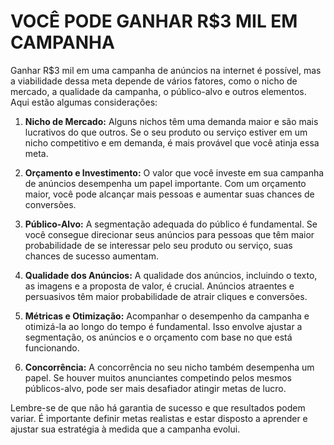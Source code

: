 # VOCÊ PODE GANHAR R$3 MIL EM CAMPANHA
Ganhar R$3 mil em uma campanha de anúncios na internet é possível, mas a viabilidade dessa meta depende de vários fatores, como o nicho de mercado, a qualidade da campanha, o público-alvo e outros elementos. Aqui estão algumas considerações:

1. **Nicho de Mercado:** Alguns nichos têm uma demanda maior e são mais lucrativos do que outros. Se o seu produto ou serviço estiver em um nicho competitivo e em demanda, é mais provável que você atinja essa meta.

2. **Orçamento e Investimento:** O valor que você investe em sua campanha de anúncios desempenha um papel importante. Com um orçamento maior, você pode alcançar mais pessoas e aumentar suas chances de conversões.

3. **Público-Alvo:** A segmentação adequada do público é fundamental. Se você consegue direcionar seus anúncios para pessoas que têm maior probabilidade de se interessar pelo seu produto ou serviço, suas chances de sucesso aumentam.

4. **Qualidade dos Anúncios:** A qualidade dos anúncios, incluindo o texto, as imagens e a proposta de valor, é crucial. Anúncios atraentes e persuasivos têm maior probabilidade de atrair cliques e conversões.

5. **Métricas e Otimização:** Acompanhar o desempenho da campanha e otimizá-la ao longo do tempo é fundamental. Isso envolve ajustar a segmentação, os anúncios e o orçamento com base no que está funcionando.

6. **Concorrência:** A concorrência no seu nicho também desempenha um papel. Se houver muitos anunciantes competindo pelos mesmos públicos-alvo, pode ser mais desafiador atingir metas de lucro.

Lembre-se de que não há garantia de sucesso e que resultados podem variar. É importante definir metas realistas e estar disposto a aprender e ajustar sua estratégia à medida que a campanha evolui. 